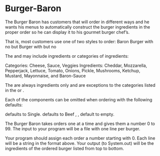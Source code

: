 # Burger-Baron
The Burger Baron has customers that will order in different ways and he wants his menus to automatically construct the burger ingredients in the proper order so he can display it to his gourmet burger chef’s.

That is, most customers use one of two styles to order:
<Patty Count> <Patty Type> Baron Burger with no <omissions> but <exceptions>
<Patty Count> <Patty Type> Burger with <additions> but no <exceptions>

The <omissions> and <additions> may include ingredients or categories of ingredients:
  
Categories: Cheese, Sauce, Veggies
Ingredients: Cheddar, Mozzarella, Pepperjack, Lettuce, Tomato, Onions, Pickle,
Mushrooms, Ketchup, Mustard, Mayonnaise, and Baron-Sauce

The <exceptions> are always ingredients only and are exceptions to the categories listed in the
<omissions> or <additions>.
  
Each of the components can be omitted when ordering with the following defaults:

<Patty Count> defaults to Single.
<Patty Type> defaults to Beef
<omissions>, <additions>, <exceptions> default to empty.
  
The Burger Baron takes orders one at a time and gives them a number 0 to 99.  The input to
your program will be a file with one line per burger.

Your program should assign each order a number starting with 0.
Each line will be a string in the format above.
Your output (to System.out) will be the ingredients of the ordered burger listed from top
to bottom.

